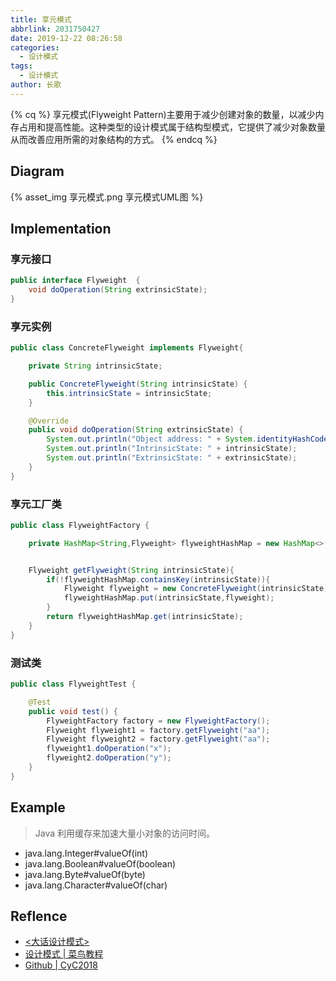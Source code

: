 ```yaml
---
title: 享元模式
abbrlink: 2031750427
date: 2019-12-22 08:26:58
categories:
  - 设计模式
tags:
  - 设计模式
author: 长歌
---
```

{% cq %}
享元模式(Flyweight Pattern)主要用于减少创建对象的数量，以减少内存占用和提高性能。这种类型的设计模式属于结构型模式，它提供了减少对象数量从而改善应用所需的对象结构的方式。
{% endcq %}
<!-- More -->

## Diagram
{% asset_img 享元模式.png 享元模式UML图 %}

## Implementation
### 享元接口
```java
public interface Flyweight  {
    void doOperation(String extrinsicState);
}
```
### 享元实例
```java
public class ConcreteFlyweight implements Flyweight{

    private String intrinsicState;

    public ConcreteFlyweight(String intrinsicState) {
        this.intrinsicState = intrinsicState;
    }

    @Override
    public void doOperation(String extrinsicState) {
        System.out.println("Object address: " + System.identityHashCode(this));
        System.out.println("IntrinsicState: " + intrinsicState);
        System.out.println("ExtrinsicState: " + extrinsicState);
    }
}

```
### 享元工厂类
```java
public class FlyweightFactory {

    private HashMap<String,Flyweight> flyweightHashMap = new HashMap<>();


    Flyweight getFlyweight(String intrinsicState){
        if(!flyweightHashMap.containsKey(intrinsicState)){
            Flyweight flyweight = new ConcreteFlyweight(intrinsicState);
            flyweightHashMap.put(intrinsicState,flyweight);
        }
        return flyweightHashMap.get(intrinsicState);
    }
}

```
### 测试类
```java
public class FlyweightTest {

    @Test
    public void test() {
        FlyweightFactory factory = new FlyweightFactory();
        Flyweight flyweight1 = factory.getFlyweight("aa");
        Flyweight flyweight2 = factory.getFlyweight("aa");
        flyweight1.doOperation("x");
        flyweight2.doOperation("y");
    }
}
```

## Example
> Java 利用缓存来加速大量小对象的访问时间。
- java.lang.Integer#valueOf(int)
- java.lang.Boolean#valueOf(boolean)
- java.lang.Byte#valueOf(byte)
- java.lang.Character#valueOf(char)

## Reflence
- [<大话设计模式>](https://book.douban.com/subject/2334288/)
- [设计模式 | 菜鸟教程](https://www.runoob.com/design-pattern/design-pattern-tutorial.html)
- [Github | CyC2018](https://github.com/CyC2018/CS-Notes/blob/master/notes/%E8%AE%BE%E8%AE%A1%E6%A8%A1%E5%BC%8F%20-%20%E7%9B%AE%E5%BD%95.md)